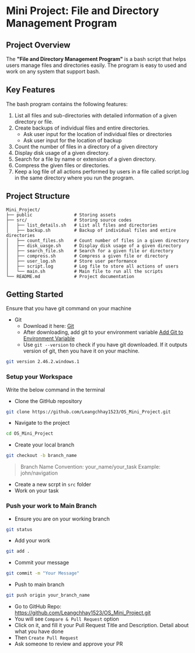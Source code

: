 # Mini Project: File and Directory Management Program
## Project Overview
The **"File and Directory Management Program"** is a bash script that helps users manage files and directories easily. The program is easy to used and work on any system that support bash.

## Key Features
The bash program contains the following features:
1. List all files and sub-directories with detailed information of a given directory or file.
2. Create backups of individual files and entire directories.
   - Ask user input for the location of individual files or directories
   - Ask user input for the location of backup
3. Count the number of files in a directory of a given directory
4. Display disk usage of a given directory.
5. Search for a file by name or extension of a given directory.
6. Compress the given files or directories.
7. Keep a log file of all actions performed by users in a file called script.log in the same directory where you run the program.

## Project Structure
```
Mini_Project/
├── public                # Storing assets
├── src/                  # Storing source codes
│   ├── list_details.sh   # List all files and directories
│   ├── backup.sh         # Backup of individual files and entire directories
│   ├── count_files.sh    # Count number of files in a given directory
│   ├── disk_uasge.sh     # Display disk usage of a given directory
│   ├── search_file.sh    # Search for a given file or directory
│   ├── compress.sh       # Compress a given file or directory
│   ├── user_log.sh       # Store user performance
│   ├── script.log        # Log file to store all actions of users
│   └── main.sh           # Main file to run all the scripts
└── README.md             # Project documentation
```

## Getting Started
Ensure that you have git command on your machine
- Git
  - Download it here: [Git](https://git-scm.com/)
  - After downloading, add git to your environment variable [Add Git to Environment Variable](https://www.answerlookup.com/how-add-git-windows-path-environment-variable)
  - Use `git --version` to check if you have git downloaded. If it outputs version of git, then you have it on your machine.
```bash
git version 2.46.2.windows.1
```
### Setup your Workspace
Write the below command in the terminal
- Clone the GitHub repository
```bash
git clone https://github.com/Leangchhay1523/OS_Mini_Project.git
```
- Navigate to the project
```bash
cd OS_Mini_Project
```
- Create your local branch
```bash
git checkout -b branch_name
```
> Branch Name Convention: your_name/your_task
> Example: john/navigation
- Create a new scrpt in ``src`` folder
- Work on your task
  
### Push your work to Main Branch
- Ensure you are on your working branch
```bash
git status
```
- Add your work
```bash
git add .
```
- Commit your message
```bash
git commit -m "Your Message"
```
- Push to main branch
```bash
git push origin your_branch_name
```
- Go to GitHub Repo: https://github.com/Leangchhay1523/OS_Mini_Project.git
- You will see `Compare & Pull Request` option
- Click on it, and fill it your Pull Request Title and Description. Detail about what you have done
- Then `Create Pull Request`
- Ask someone to review and approve your PR